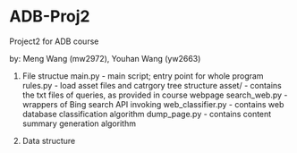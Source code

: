 # ADB-Proj2
Project2 for ADB course

by: Meng Wang (mw2972), Youhan Wang (yw2663)

1. File structue
	main.py - main script; entry point for whole program
	rules.py - load asset files and catrgory tree structure
	asset/ - contains the txt files of queries, as provided in course webpage
	search_web.py - wrappers of Bing search API invoking
	web_classifier.py - contains web database classification algorithm
	dump_page.py - contains content summary generation algorithm

2. Data structure

